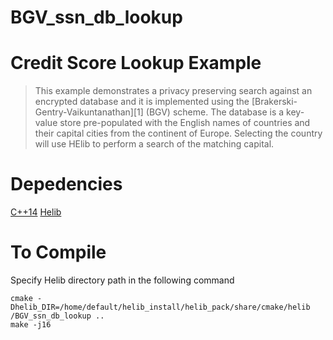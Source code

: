 # BGV_ssn_db_lookup


# Credit Score Lookup Example
> This example demonstrates a privacy preserving search against an encrypted 
database and it is implemented using the [Brakerski-Gentry-Vaikuntanathan][1] 
(BGV) scheme. The database is a key-value store pre-populated with the 
English names of countries and their capital cities from the continent of 
Europe. Selecting the country will use HElib to perform a search of the 
matching capital.


# Depedencies
[C++14](https://gcc.gnu.org/projects/cxx-status.html)
[Helib](https://homenc.github.io/HElib/)

# To Compile
Specify Helib directory path in the following command
```
cmake -Dhelib_DIR=/home/default/helib_install/helib_pack/share/cmake/helib /BGV_ssn_db_lookup ..
make -j16
```
